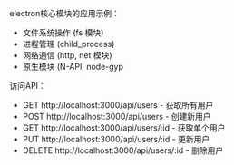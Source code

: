 electron核心模块的应用示例：
- 文件系统操作 (fs 模块)
- 进程管理 (child_process)
- 网络通信 (http, net 模块)
- 原生模块 (N-API, node-gyp


访问API：
- GET http://localhost:3000/api/users - 获取所有用户
- POST http://localhost:3000/api/users - 创建新用户
- GET http://localhost:3000/api/users/:id - 获取单个用户
- PUT http://localhost:3000/api/users/:id - 更新用户
- DELETE http://localhost:3000/api/users/:id - 删除用户
